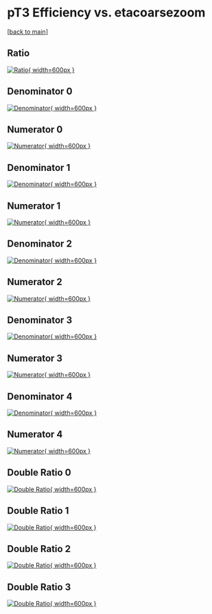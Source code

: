 # pT3 Efficiency vs. etacoarsezoom

[[back to main](./)]



## Ratio

[![Ratio](../mtv/var/pT3_vtr_321_0_eff_etacoarsezoom.png){ width=600px }](../mtv/var/pT3_vtr_321_0_eff_etacoarsezoom.pdf)

## Denominator 0

[![Denominator](../mtv/den/pT3_vtr_321_0_eff_etacoarsezoom_den0.png){ width=600px }](../mtv/den/pT3_vtr_321_0_eff_etacoarsezoom_den0.pdf)

## Numerator 0

[![Numerator](../mtv/num/pT3_vtr_321_0_eff_etacoarsezoom_num0.png){ width=600px }](../mtv/num/pT3_vtr_321_0_eff_etacoarsezoom_num0.pdf)

## Denominator 1

[![Denominator](../mtv/den/pT3_vtr_321_0_eff_etacoarsezoom_den1.png){ width=600px }](../mtv/den/pT3_vtr_321_0_eff_etacoarsezoom_den1.pdf)

## Numerator 1

[![Numerator](../mtv/num/pT3_vtr_321_0_eff_etacoarsezoom_num1.png){ width=600px }](../mtv/num/pT3_vtr_321_0_eff_etacoarsezoom_num1.pdf)

## Denominator 2

[![Denominator](../mtv/den/pT3_vtr_321_0_eff_etacoarsezoom_den2.png){ width=600px }](../mtv/den/pT3_vtr_321_0_eff_etacoarsezoom_den2.pdf)

## Numerator 2

[![Numerator](../mtv/num/pT3_vtr_321_0_eff_etacoarsezoom_num2.png){ width=600px }](../mtv/num/pT3_vtr_321_0_eff_etacoarsezoom_num2.pdf)

## Denominator 3

[![Denominator](../mtv/den/pT3_vtr_321_0_eff_etacoarsezoom_den3.png){ width=600px }](../mtv/den/pT3_vtr_321_0_eff_etacoarsezoom_den3.pdf)

## Numerator 3

[![Numerator](../mtv/num/pT3_vtr_321_0_eff_etacoarsezoom_num3.png){ width=600px }](../mtv/num/pT3_vtr_321_0_eff_etacoarsezoom_num3.pdf)

## Denominator 4

[![Denominator](../mtv/den/pT3_vtr_321_0_eff_etacoarsezoom_den4.png){ width=600px }](../mtv/den/pT3_vtr_321_0_eff_etacoarsezoom_den4.pdf)

## Numerator 4

[![Numerator](../mtv/num/pT3_vtr_321_0_eff_etacoarsezoom_num4.png){ width=600px }](../mtv/num/pT3_vtr_321_0_eff_etacoarsezoom_num4.pdf)

## Double Ratio 0

[![Double Ratio](../mtv/ratio/pT3_vtr_321_0_eff_etacoarsezoom_ratio0.png){ width=600px }](../mtv/ratio/pT3_vtr_321_0_eff_etacoarsezoom_ratio0.pdf)

## Double Ratio 1

[![Double Ratio](../mtv/ratio/pT3_vtr_321_0_eff_etacoarsezoom_ratio1.png){ width=600px }](../mtv/ratio/pT3_vtr_321_0_eff_etacoarsezoom_ratio1.pdf)

## Double Ratio 2

[![Double Ratio](../mtv/ratio/pT3_vtr_321_0_eff_etacoarsezoom_ratio2.png){ width=600px }](../mtv/ratio/pT3_vtr_321_0_eff_etacoarsezoom_ratio2.pdf)

## Double Ratio 3

[![Double Ratio](../mtv/ratio/pT3_vtr_321_0_eff_etacoarsezoom_ratio3.png){ width=600px }](../mtv/ratio/pT3_vtr_321_0_eff_etacoarsezoom_ratio3.pdf)

